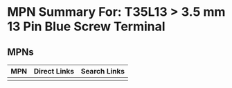 



# MPN Summary For: T35L13 > 3.5 mm 13 Pin Blue Screw Terminal

## MPNs
  

|MPN|Direct Links|Search Links|
| :--- | :--- | :--- |
||||
